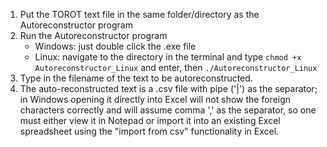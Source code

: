 1. Put the TOROT text file in the same folder/directory as the Autoreconstructor program
2. Run the Autoreconstructor program
    -   Windows: just double click the .exe file
    -   Linux: navigate to the directory in the terminal and type `chmod +x Autoreconstructor_Linux` and enter, then `./Autoreconstructor_Linux`
3. Type in the filename of the text to be autoreconstructed.
4. The auto-reconstructed text is a .csv file with pipe ('|') as the separator; in Windows opening it directly into Excel will not show the foreign characters correctly and will assume comma ',' as the separator, so one must either view it in Notepad or import it into an existing Excel spreadsheet using the "import from csv" functionality in Excel.
